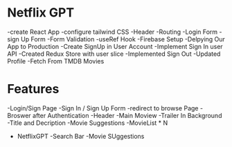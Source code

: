 
# Netflix GPT
 -create React App
 -configure tailwind CSS
 -Header
 -Routing
 -Login Form
 -sign Up Form
 -Form Validation
 -useRef Hook 
 -Firebase Setup
 -Delpying Our App to Production
 -Create SignUp in User Account
 -Implement Sign In user API
 -Created Redux Store with user slice 
 -Implemented Sign Out
 -Updated Profile
 -Fetch From TMDB Movies 
 
 

 
 

 # Features
  -Login/Sign Page
     -Sign In / Sign Up Form
     -redirect to browse Page
  -Broswer after Authentication 
    -Header 
    -Main Moview
       -Trailer In Background 
       -Title and Decription 
       -Movie Suggestions 
          -MovieList * N

 - NetflixGPT
   -Search Bar
   -Movie SUggestions 
           